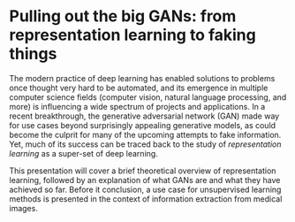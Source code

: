 # Pulling out the big GANs: from representation learning to faking things

The modern practice of deep learning has enabled solutions to problems once thought very hard to be automated, and its emergence in multiple computer science fields (computer vision, natural language processing, and more) is influencing a wide spectrum of projects and applications. In a recent breakthrough, the generative adversarial network (GAN) made way for use cases beyond surprisingly appealing generative models, as could become the culprit for many of the upcoming attempts to fake information. Yet, much of its success can be traced back to the study of _representation learning_ as a super-set of deep learning.

This presentation will cover a brief theoretical overview of representation learning, followed by an explanation of what GANs are and what they have achieved so far. Before it conclusion, a use case for unsupervised learning methods is presented in the context of information extraction from medical images.
